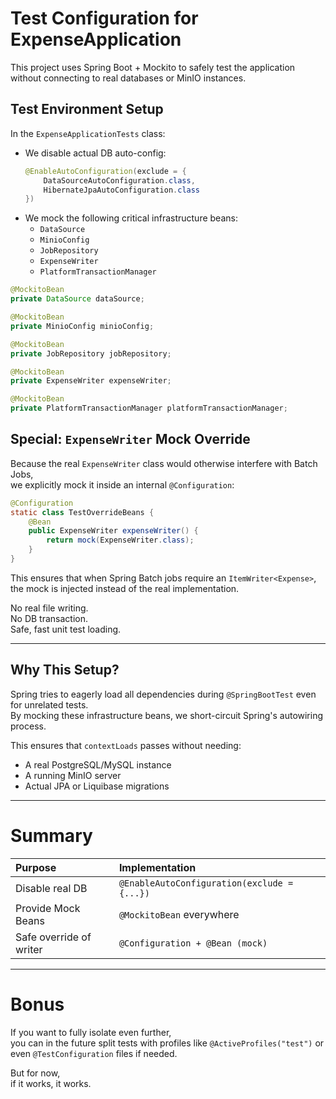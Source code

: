 
# Test Configuration for ExpenseApplication

This project uses Spring Boot + Mockito to safely test the application without connecting to real databases or MinIO instances.

## Test Environment Setup

In the `ExpenseApplicationTests` class:

- We disable actual DB auto-config:
  ```java
  @EnableAutoConfiguration(exclude = {
      DataSourceAutoConfiguration.class,
      HibernateJpaAutoConfiguration.class
  })
  ```
- We mock the following critical infrastructure beans:
    - `DataSource`
    - `MinioConfig`
    - `JobRepository`
    - `ExpenseWriter`
    - `PlatformTransactionManager`

```java
@MockitoBean
private DataSource dataSource;

@MockitoBean
private MinioConfig minioConfig;

@MockitoBean
private JobRepository jobRepository;

@MockitoBean
private ExpenseWriter expenseWriter;

@MockitoBean
private PlatformTransactionManager platformTransactionManager;
```

## Special: `ExpenseWriter` Mock Override

Because the real `ExpenseWriter` class would otherwise interfere with Batch Jobs,  
we explicitly mock it inside an internal `@Configuration`:

```java
@Configuration
static class TestOverrideBeans {
    @Bean
    public ExpenseWriter expenseWriter() {
        return mock(ExpenseWriter.class);
    }
}
```

This ensures that when Spring Batch jobs require an `ItemWriter<Expense>`,  
the mock is injected instead of the real implementation.

No real file writing.  
No DB transaction.  
Safe, fast unit test loading.

---

## Why This Setup?

Spring tries to eagerly load all dependencies during `@SpringBootTest` even for unrelated tests.  
By mocking these infrastructure beans, we short-circuit Spring's autowiring process.

This ensures that `contextLoads` passes without needing:
- A real PostgreSQL/MySQL instance
- A running MinIO server
- Actual JPA or Liquibase migrations

---

# Summary

| Purpose               | Implementation                             |
|:----------------------|:------------------------------------------|
| Disable real DB        | `@EnableAutoConfiguration(exclude = {...})` |
| Provide Mock Beans     | `@MockitoBean` everywhere                  |
| Safe override of writer| `@Configuration + @Bean (mock)`           |

---

# Bonus

If you want to fully isolate even further,  
you can in the future split tests with profiles like `@ActiveProfiles("test")` or even `@TestConfiguration` files if needed.

But for now,  
if it works, it works.
